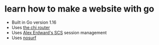 # learn how to make a website with go 

- Built in Go version 1.16
- Uses [the chi router](github.com/go-chi/chi)
- Uses [Alex Erdward's SCS](github.com/alexedwards/scs/v2) session management
- Uses [nosurf](github.com/justinas/nosurf)